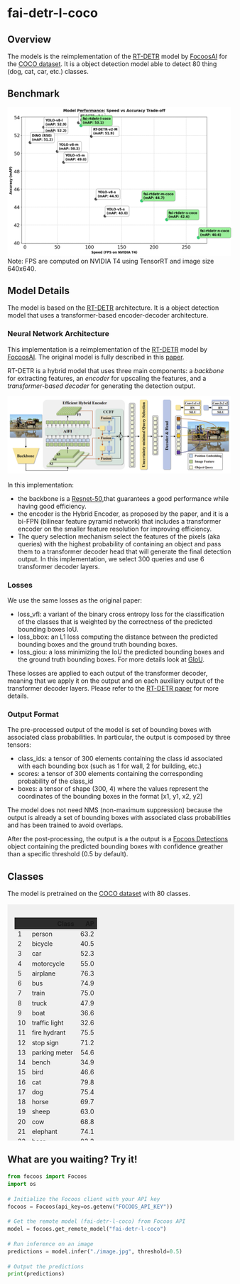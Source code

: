# fai-detr-l-coco

## Overview
The models is the reimplementation of the [RT-DETR](https://github.com/lyuwenyu/RT-DETR) model by [FocoosAI](https://focoos.ai) for the [COCO dataset](https://cocodataset.org/#home). It is a object detection model able to detect 80 thing (dog, cat, car, etc.) classes.


## Benchmark
![Benchmark Comparison](./fai-coco.png)
Note: FPS are computed on NVIDIA T4 using TensorRT and image size 640x640.

## Model Details
The model is based on the [RT-DETR](https://github.com/lyuwenyu/RT-DETR) architecture. It is a object detection model that uses a transformer-based encoder-decoder architecture.

### Neural Network Architecture
This implementation is a reimplementation of the [RT-DETR](https://github.com/lyuwenyu/RT-DETR) model by [FocoosAI](https://focoos.ai). The original model is fully described in this [paper](https://arxiv.org/abs/2304.08069).

RT-DETR is a hybrid model that uses three main components: a *backbone* for extracting features, an *encoder* for upscaling the features, and a *transformer-based decoder* for generating the detection output.

![alt text](./rt-detr.png)

In this implementation:

- the backbone is a [Resnet-50](https://github.com/pytorch/vision/blob/main/torchvision/models/resnet.py),that guarantees a good performance while having good efficiency.
- the encoder is the Hybrid Encoder, as proposed by the paper, and it is a bi-FPN (bilinear feature pyramid network) that includes a transformer encoder on the smaller feature resolution for improving efficiency.
- The query selection mechanism select the features of the pixels (aka queries) with the highest probability of containing an object and pass them to a transformer decoder head that will generate the final detection output. In this implementation, we select 300 queries and use 6 transformer decoder layers.

### Losses
We use the same losses as the original paper:

- loss_vfl: a variant of the binary cross entropy loss for the classification of the classes that is weighted by the correctness of the predicted bounding boxes IoU.
- loss_bbox: an L1 loss computing the distance between the predicted bounding boxes and the ground truth bounding boxes.
- loss_giou: a loss minimizing the IoU the predicted bounding boxes and the ground truth bounding boxes. For more details look at [GIoU](https://giou.stanford.edu/).

These losses are applied to each output of the transformer decoder, meaning that we apply it on the output and on each auxiliary output of the transformer decoder layers.
Please refer to the [RT-DETR paper](https://arxiv.org/abs/2304.08069) for more details.

### Output Format
The pre-processed output of the model is set of bounding boxes with associated class probabilities. In particular, the output is composed by three tensors:

- class_ids: a tensor of 300 elements containing the class id associated with each bounding box (such as 1 for wall, 2 for building, etc.)
- scores: a tensor of 300 elements containing the corresponding probability of the class_id
- boxes: a tensor of shape (300, 4) where the values represent the coordinates of the bounding boxes in the format [x1, y1, x2, y2]

The model does not need NMS (non-maximum suppression) because the output is already a set of bounding boxes with associated class probabilities and has been trained to avoid overlaps.

After the post-processing, the output is a the output is a [Focoos Detections](https://github.com/FocoosAI/focoos/blob/4a317a269cb7758ea71b255faeba654d21182083/focoos/ports.py#L179) object containing the predicted bounding boxes with confidence greather than a specific threshold (0.5 by default).


## Classes
The model is pretrained on the [COCO dataset](https://cocodataset.org/#home) with 80 classes.

<div class="class-table" markdown>
  <style>
    .class-table {
      max-height: 500px;
      overflow-y: auto;
      /* border: 1px solid #ccc; */
      /* border-radius: 4px; */
      padding: 1rem;
      margin: 1rem 0;
      background: rgba(0,0,0,0.05);
      width: 95%;
      margin-left: auto;
      margin-right: auto;
    }
    .class-table table {
      width: 100%;
    }
    .class-table thead {
      position: sticky;
      top: 0;
      background: #2b2b2b;
      z-index: 1;
    }
  </style>
<table>
  <thead>
    <tr style="text-align: right;">
      <th></th>
      <th>Class</th>
      <th>AP</th>
    </tr>
  </thead>
  <tbody>
    <tr>
      <td>1</td>
      <td>person</td>
      <td>63.2</td>
    </tr>
    <tr>
      <td>2</td>
      <td>bicycle</td>
      <td>40.5</td>
    </tr>
    <tr>
      <td>3</td>
      <td>car</td>
      <td>52.3</td>
    </tr>
    <tr>
      <td>4</td>
      <td>motorcycle</td>
      <td>55.0</td>
    </tr>
    <tr>
      <td>5</td>
      <td>airplane</td>
      <td>76.3</td>
    </tr>
    <tr>
      <td>6</td>
      <td>bus</td>
      <td>74.9</td>
    </tr>
    <tr>
      <td>7</td>
      <td>train</td>
      <td>75.0</td>
    </tr>
    <tr>
      <td>8</td>
      <td>truck</td>
      <td>47.9</td>
    </tr>
    <tr>
      <td>9</td>
      <td>boat</td>
      <td>36.6</td>
    </tr>
    <tr>
      <td>10</td>
      <td>traffic light</td>
      <td>32.6</td>
    </tr>
    <tr>
      <td>11</td>
      <td>fire hydrant</td>
      <td>75.5</td>
    </tr>
    <tr>
      <td>12</td>
      <td>stop sign</td>
      <td>71.2</td>
    </tr>
    <tr>
      <td>13</td>
      <td>parking meter</td>
      <td>54.6</td>
    </tr>
    <tr>
      <td>14</td>
      <td>bench</td>
      <td>34.9</td>
    </tr>
    <tr>
      <td>15</td>
      <td>bird</td>
      <td>46.6</td>
    </tr>
    <tr>
      <td>16</td>
      <td>cat</td>
      <td>79.8</td>
    </tr>
    <tr>
      <td>17</td>
      <td>dog</td>
      <td>75.4</td>
    </tr>
    <tr>
      <td>18</td>
      <td>horse</td>
      <td>69.7</td>
    </tr>
    <tr>
      <td>19</td>
      <td>sheep</td>
      <td>63.0</td>
    </tr>
    <tr>
      <td>20</td>
      <td>cow</td>
      <td>68.8</td>
    </tr>
    <tr>
      <td>21</td>
      <td>elephant</td>
      <td>74.1</td>
    </tr>
    <tr>
      <td>22</td>
      <td>bear</td>
      <td>83.2</td>
    </tr>
    <tr>
      <td>23</td>
      <td>zebra</td>
      <td>78.3</td>
    </tr>
    <tr>
      <td>24</td>
      <td>giraffe</td>
      <td>76.9</td>
    </tr>
    <tr>
      <td>25</td>
      <td>backpack</td>
      <td>25.1</td>
    </tr>
    <tr>
      <td>26</td>
      <td>umbrella</td>
      <td>53.8</td>
    </tr>
    <tr>
      <td>27</td>
      <td>handbag</td>
      <td>24.3</td>
    </tr>
    <tr>
      <td>28</td>
      <td>tie</td>
      <td>44.8</td>
    </tr>
    <tr>
      <td>29</td>
      <td>suitcase</td>
      <td>52.6</td>
    </tr>
    <tr>
      <td>30</td>
      <td>frisbee</td>
      <td>75.3</td>
    </tr>
    <tr>
      <td>31</td>
      <td>skis</td>
      <td>37.2</td>
    </tr>
    <tr>
      <td>32</td>
      <td>snowboard</td>
      <td>50.8</td>
    </tr>
    <tr>
      <td>33</td>
      <td>sports ball</td>
      <td>53.9</td>
    </tr>
    <tr>
      <td>34</td>
      <td>kite</td>
      <td>54.8</td>
    </tr>
    <tr>
      <td>35</td>
      <td>baseball bat</td>
      <td>53.2</td>
    </tr>
    <tr>
      <td>36</td>
      <td>baseball glove</td>
      <td>45.3</td>
    </tr>
    <tr>
      <td>37</td>
      <td>skateboard</td>
      <td>63.7</td>
    </tr>
    <tr>
      <td>38</td>
      <td>surfboard</td>
      <td>50.3</td>
    </tr>
    <tr>
      <td>39</td>
      <td>tennis racket</td>
      <td>61.1</td>
    </tr>
    <tr>
      <td>40</td>
      <td>bottle</td>
      <td>48.8</td>
    </tr>
    <tr>
      <td>41</td>
      <td>wine glass</td>
      <td>44.1</td>
    </tr>
    <tr>
      <td>42</td>
      <td>cup</td>
      <td>53.4</td>
    </tr>
    <tr>
      <td>43</td>
      <td>fork</td>
      <td>51.3</td>
    </tr>
    <tr>
      <td>44</td>
      <td>knife</td>
      <td>34.1</td>
    </tr>
    <tr>
      <td>45</td>
      <td>spoon</td>
      <td>33.5</td>
    </tr>
    <tr>
      <td>46</td>
      <td>bowl</td>
      <td>52.1</td>
    </tr>
    <tr>
      <td>47</td>
      <td>banana</td>
      <td>33.0</td>
    </tr>
    <tr>
      <td>48</td>
      <td>apple</td>
      <td>27.1</td>
    </tr>
    <tr>
      <td>49</td>
      <td>sandwich</td>
      <td>48.1</td>
    </tr>
    <tr>
      <td>50</td>
      <td>orange</td>
      <td>37.9</td>
    </tr>
    <tr>
      <td>51</td>
      <td>broccoli</td>
      <td>28.9</td>
    </tr>
    <tr>
      <td>52</td>
      <td>carrot</td>
      <td>28.2</td>
    </tr>
    <tr>
      <td>53</td>
      <td>hot dog</td>
      <td>50.3</td>
    </tr>
    <tr>
      <td>54</td>
      <td>pizza</td>
      <td>62.5</td>
    </tr>
    <tr>
      <td>55</td>
      <td>donut</td>
      <td>62.3</td>
    </tr>
    <tr>
      <td>56</td>
      <td>cake</td>
      <td>47.5</td>
    </tr>
    <tr>
      <td>57</td>
      <td>chair</td>
      <td>41.2</td>
    </tr>
    <tr>
      <td>58</td>
      <td>couch</td>
      <td>57.3</td>
    </tr>
    <tr>
      <td>59</td>
      <td>potted plant</td>
      <td>36.0</td>
    </tr>
    <tr>
      <td>60</td>
      <td>bed</td>
      <td>58.5</td>
    </tr>
    <tr>
      <td>61</td>
      <td>dining table</td>
      <td>39.4</td>
    </tr>
    <tr>
      <td>62</td>
      <td>toilet</td>
      <td>72.6</td>
    </tr>
    <tr>
      <td>63</td>
      <td>tv</td>
      <td>65.8</td>
    </tr>
    <tr>
      <td>64</td>
      <td>laptop</td>
      <td>73.1</td>
    </tr>
    <tr>
      <td>65</td>
      <td>mouse</td>
      <td>67.1</td>
    </tr>
    <tr>
      <td>66</td>
      <td>remote</td>
      <td>48.2</td>
    </tr>
    <tr>
      <td>67</td>
      <td>keyboard</td>
      <td>63.0</td>
    </tr>
    <tr>
      <td>68</td>
      <td>cell phone</td>
      <td>46.0</td>
    </tr>
    <tr>
      <td>69</td>
      <td>microwave</td>
      <td>64.6</td>
    </tr>
    <tr>
      <td>70</td>
      <td>oven</td>
      <td>44.9</td>
    </tr>
    <tr>
      <td>71</td>
      <td>toaster</td>
      <td>50.4</td>
    </tr>
    <tr>
      <td>72</td>
      <td>sink</td>
      <td>45.7</td>
    </tr>
    <tr>
      <td>73</td>
      <td>refrigerator</td>
      <td>69.4</td>
    </tr>
    <tr>
      <td>74</td>
      <td>book</td>
      <td>22.3</td>
    </tr>
    <tr>
      <td>75</td>
      <td>clock</td>
      <td>59.2</td>
    </tr>
    <tr>
      <td>76</td>
      <td>vase</td>
      <td>45.7</td>
    </tr>
    <tr>
      <td>77</td>
      <td>scissors</td>
      <td>42.4</td>
    </tr>
    <tr>
      <td>78</td>
      <td>teddy bear</td>
      <td>59.5</td>
    </tr>
    <tr>
      <td>79</td>
      <td>hair drier</td>
      <td>35.1</td>
    </tr>
    <tr>
      <td>80</td>
      <td>tootdbrush</td>
      <td>42.0</td>
    </tr>
  </tbody>
</table>

</div>


## What are you waiting? Try it!
```python
from focoos import Focoos
import os

# Initialize the Focoos client with your API key
focoos = Focoos(api_key=os.getenv("FOCOOS_API_KEY"))

# Get the remote model (fai-detr-l-coco) from Focoos API
model = focoos.get_remote_model("fai-detr-l-coco")

# Run inference on an image
predictions = model.infer("./image.jpg", threshold=0.5)

# Output the predictions
print(predictions)
```

